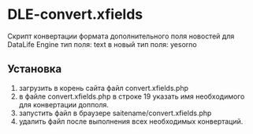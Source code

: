 # DLE-convert.xfields
Скрипт конвертации формата дополнительного поля новостей для DataLife Engine
тип поля: text в новый тип поля: yesorno


## Установка

1. загрузить в корень сайта файл convert.xfields.php
2. в файле convert.xfields.php в строке 19 указать имя необходимого для конвертации допполя.
3. запустить файл в браузере saitename/convert.xfields.php 
4. удалить файл после выполнения всех необходимых конвертаций.


